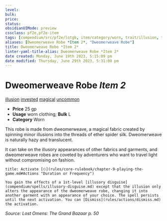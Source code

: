 ```yaml
---
level:
bulk:
price:
status:
obsidianUIMode: preview
cssclass: pf2e,pf2e-item
tags: [compendium/src/pf2e/lotgb, item/category/worn, trait/illusion, trait/invested, trait/magical, trait/uncommon]
aliases: [Dweomerweave Robe *Item 2*, "Dweomerweave Robe"]
title: Dweomerweave Robe *Item 2*
linter-yaml-title-alias: Dweomerweave Robe *Item 2*
date created: Monday, June 19th 2023, 5:15:09 pm
date modified: Thursday, June 29th 2023, 5:31:00 pm
---
```


# Dweomerweave Robe *Item 2*

[illusion](rules/traits/illusion.md) [invested](rules/traits/invested.md) [magical](rules/traits/magical.md) [uncommon](rules/traits/uncommon.md)  

- **Price** 25 gp
- **Usage** worn clothing; **Bulk** L
- **Category** Worn

This robe is made from dweomerweave, a magical fabric created by spinning minor illusions into the threads of ether spider silk. Dweomerweave is naturally hazy and translucent.

It can take on the illusory appearances of other fabrics and garments, and dweomerweave robes are coveted by adventurers who want to travel light without compromising on fashion.

```ad-embed-ability
title: Activate [⏲](rules/core-rulebook/chapter-9-playing-the-game.md#Actions "Duration or Frequency")

You gain the effects of a 1st-level [illusory disguise](compendium/spells/illusory-disguise.md) except that the illusion only alters the appearance of the dweomerweave robe, changing it into another garment with an appearance of your choice. The spell persists until the next activation. You can [Dismiss](rules/actions/dismiss.md) the activation.
```

*Source: Lost Omens: The Grand Bazaar p. 50*
